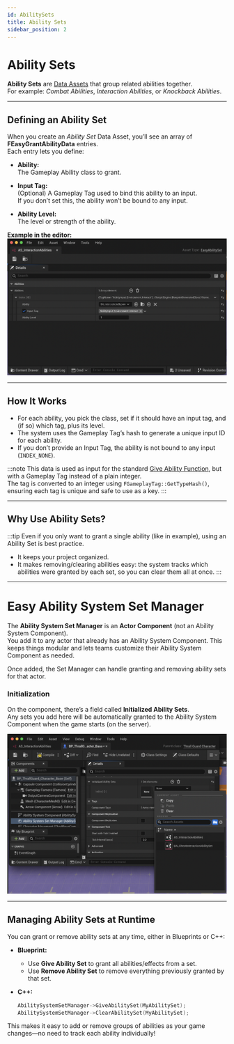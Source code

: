 ```yaml
---
id: AbilitySets
title: Ability Sets
sidebar_position: 2
---
```


# Ability Sets

**Ability Sets** are [Data Assets](https://dev.epicgames.com/documentation/en-us/unreal-engine/data-assets-in-unreal-engine) that group related abilities together.  
For example: *Combat Abilities*, *Interaction Abilities*, or *Knockback Abilities*.

---

## Defining an Ability Set

When you create an *Ability Set* Data Asset, you’ll see an array of **FEasyGrantAbilityData** entries.  
Each entry lets you define:

- **Ability:**  
  The Gameplay Ability class to grant.

- **Input Tag:**  
  (Optional) A Gameplay Tag used to bind this ability to an input.  
  If you don’t set this, the ability won’t be bound to any input.

- **Ability Level:**  
  The level or strength of the ability.

**Example in the editor:**  
![AbilitySetInteractionAbilitySetExample](./img/T_AbilitySetInteractionSetExample.png)

---

## How It Works

- For each ability, you pick the class, set if it should have an input tag, and (if so) which tag, plus its level.
- The system uses the Gameplay Tag’s hash to generate a unique input ID for each ability.
- If you don’t provide an Input Tag, the ability is not bound to any input (`INDEX_NONE`).

:::note
This data is used as input for the standard [Give Ability Function](https://dev.epicgames.com/documentation/en-us/unreal-engine/BlueprintAPI/GameplayAbilities/GiveAbility?application_version=5.6), but with a Gameplay Tag instead of a plain integer.  
The tag is converted to an integer using `FGameplayTag::GetTypeHash()`, ensuring each tag is unique and safe to use as a key.
:::

---

## Why Use Ability Sets?

:::tip
Even if you only want to grant a single ability (like in example), using an Ability Set is best practice.  
- It keeps your project organized.
- It makes removing/clearing abilities easy: the system tracks which abilities were granted by each set, so you can clear them all at once.
:::

---

# Easy Ability System Set Manager

The **Ability System Set Manager** is an **Actor Component** (not an Ability System Component).  
You add it to any actor that already has an Ability System Component. This keeps things modular and lets teams customize their Ability System Component as needed.

Once added, the Set Manager can handle granting and removing ability sets for that actor.

### Initialization

On the component, there’s a field called **Initialized Ability Sets**.  
Any sets you add here will be automatically granted to the Ability System Component when the game starts (on the server).

![Initialization of Ability System Set Manager](./img/T_AbilitySystemSetManagerInitializtion.png)

---

## Managing Ability Sets at Runtime

You can grant or remove ability sets at any time, either in Blueprints or C++:

- **Blueprint:**  
  - Use **Give Ability Set** to grant all abilities/effects from a set.
  - Use **Remove Ability Set** to remove everything previously granted by that set.

- **C++:**
  ```cpp
  AbilitySystemSetManager->GiveAbilitySet(MyAbilitySet);
  AbilitySystemSetManager->ClearAbilitySet(MyAbilitySet);
  ```

This makes it easy to add or remove groups of abilities as your game changes—no need to track each ability individually!